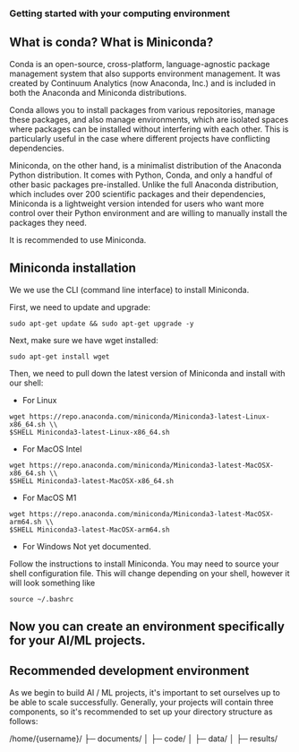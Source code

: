 ### Getting started with your computing environment

## What is conda? What is Miniconda?
Conda is an open-source, cross-platform, language-agnostic package management system 
that also supports environment management. It was created by Continuum Analytics 
(now Anaconda, Inc.) and is included in both the Anaconda and Miniconda distributions.

Conda allows you to install packages from various repositories, manage these packages, 
and also manage environments, which are isolated spaces where packages can be installed 
without interfering with each other. This is particularly useful in the case where 
different projects have conflicting dependencies.

Miniconda, on the other hand, is a minimalist distribution of the Anaconda 
Python distribution. It comes with Python, Conda, and only a handful of other 
basic packages pre-installed. Unlike the full Anaconda distribution, which includes 
over 200 scientific packages and their dependencies, Miniconda is a lightweight 
version intended for users who want more control over their Python environment and are 
willing to manually install the packages they need.

It is recommended to use Miniconda.

## Miniconda installation

We we use the CLI (command line interface) to install Miniconda. 

First, we need to update and upgrade:
```
sudo apt-get update && sudo apt-get upgrade -y
```

Next, make sure we have wget installed:
```
sudo apt-get install wget
```

Then, we need to pull down the latest version of Miniconda and install with our shell:
* For Linux
```
wget https://repo.anaconda.com/miniconda/Miniconda3-latest-Linux-x86_64.sh \\
$SHELL Miniconda3-latest-Linux-x86_64.sh
```
* For MacOS Intel
```
wget https://repo.anaconda.com/miniconda/Miniconda3-latest-MacOSX-x86_64.sh \\
$SHELL Miniconda3-latest-MacOSX-x86_64.sh
```
* For MacOS M1
```
wget https://repo.anaconda.com/miniconda/Miniconda3-latest-MacOSX-arm64.sh \\
$SHELL Miniconda3-latest-MacOSX-arm64.sh
```
* For Windows
Not yet documented.

Follow the instructions to install Miniconda. You may need to source your shell configuration file. This will change depending on your shell, however it will look something like
```
source ~/.bashrc
```

## Now you can create an environment specifically for your AI/ML projects.


## Recommended development environment

As we begin to build AI / ML projects, it's important to set ourselves up to be able to scale successfully. Generally, your projects will contain three components, so it's recommended to set up your directory structure as follows:

/home/{username}/
├─ documents/
│  ├─ code/
│  ├─ data/
│  ├─ results/


